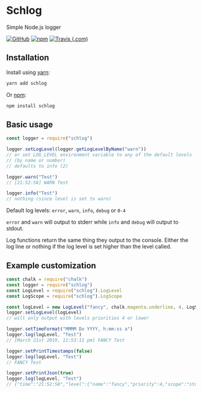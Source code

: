 # Schlog
Simple Node.js logger

[![GitHub](https://img.shields.io/github/license/sweepyoface/schlog.svg)](https://github.com/sweepyoface/schlog/blob/master/LICENSE)
[![npm](https://img.shields.io/npm/v/schlog.svg)](https://www.npmjs.com/package/schlog)
[![Travis (.com)](https://img.shields.io/travis/com/sweepyoface/schlog.svg)](https://travis-ci.com/sweepyoface/schlog)

## Installation
Install using [yarn](https://yarnpkg.com/en/package/jest):

```bash
yarn add schlog
```

Or [npm](https://www.npmjs.com/):

```bash
npm install schlog
```
## Basic usage
```javascript
const logger = require("schlog")

logger.setLogLevel(logger.getLogLevelByName("warn"))
// or set LOG_LEVEL environment variable to any of the default levels
// (by name or number)
// defaults to info (2)

logger.warn("Test")
// [21:52:58] WARN Test

logger.info("Test")
// nothing (since level is set to warn)
```
Default log levels: `error`, `warn`, `info`, `debug` or `0-4`

`error` and `warn` will output to stderr while `info` and `debug` will output to stdout.

Log functions return the same thing they output to the console. Either the log line or nothing if the log level is set higher than the level called.

## Example customization
```javascript
const chalk = require("chalk")
const logger = require("schlog")
const LogLevel = require("schlog").LogLevel
const LogScope = require("schlog").LogScope

const logLevel = new LogLevel("fancy", chalk.magenta.underline, 4, LogScope.STDOUT)
logger.setLogLevel(logLevel)
// will only output with levels priorities 4 or lower

logger.setTimeFormat("MMMM Do YYYY, h:mm:ss a")
logger.log(logLevel, "Test")
// [March 21st 2019, 11:53:11 pm] FANCY Test

logger.setPrintTimestamps(false)
logger.log(logLevel, "Test")
// FANCY Test

logger.setPrintJson(true)
logger.log(logLevel, "Test")
// {"time":"21:52:58","level":{"name":"fancy","priority":4,"scope":"stdout"},"message":"Test"}
```